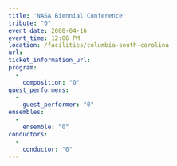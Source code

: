 ```yaml
---
title: 'NASA Biennial Conference'
tribute: "0"
event_date: 2008-04-16
event_time: 12:06 PM
location: /facilities/columbia-south-carolina
url: 
ticket_information_url: 
program: 
  -
    composition: "0"
guest_performers: 
  -
    guest_performer: "0"
ensembles: 
  -
    ensemble: "0"
conductors: 
  -
    conductor: "0"
---
```

